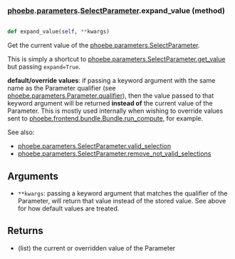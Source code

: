 ### [phoebe](phoebe.md).[parameters](phoebe.parameters.md).[SelectParameter](phoebe.parameters.SelectParameter.md).expand_value (method)


```py

def expand_value(self, **kwargs)

```



Get the current value of the [phoebe.parameters.SelectParameter](phoebe.parameters.SelectParameter.md).

This is simply a shortcut to [phoebe.parameters.SelectParameter.get_value](phoebe.parameters.SelectParameter.get_value.md)
but passing `expand=True`.

**default/override values**: if passing a keyword argument with the same
    name as the Parameter qualifier (see
    [phoebe.parameters.Parameter.qualifier](phoebe.parameters.Parameter.qualifier.md)), then the value passed
    to that keyword argument will be returned **instead of** the current
    value of the Parameter.  This is mostly used internally when
    wishing to override values sent to
    [phoebe.frontend.bundle.Bundle.run_compute](phoebe.frontend.bundle.Bundle.run_compute.md), for example.

See also:
* [phoebe.parameters.SelectParameter.valid_selection](phoebe.parameters.SelectParameter.valid_selection.md)
* [phoebe.parameters.SelectParameter.remove_not_valid_selections](phoebe.parameters.SelectParameter.remove_not_valid_selections.md)

Arguments
----------
* `**kwargs`: passing a keyword argument that matches the qualifier
    of the Parameter, will return that value instead of the stored value.
    See above for how default values are treated.

Returns
--------
* (list) the current or overridden value of the Parameter

